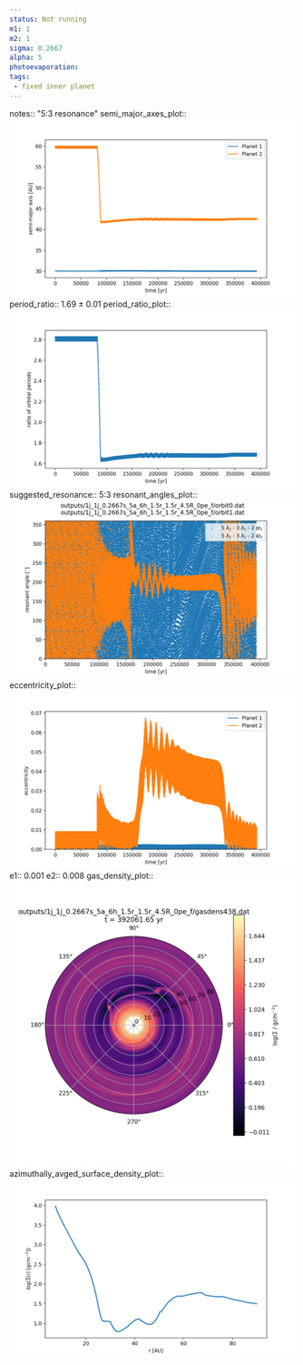 ```yaml
---
status: Not running
m1: 1
m2: 1
sigma: 0.2667
alpha: 5
photoevaporation: 
tags:
 - fixed inner planet
---
```


notes:: "5:3 resonance"
semi_major_axes_plot:: ![semi_major_axes_1j_1j_0.2667s_5a_6h_1.5r_1.5r_4.5R_0pe_f.png](plots/semi_major_axes/semi_major_axes_1j_1j_0.2667s_5a_6h_1.5r_1.5r_4.5R_0pe_f.png)
period_ratio:: 1.69 ± 0.01
period_ratio_plot:: ![period_ratio_1j_1j_0.2667s_5a_6h_1.5r_1.5r_4.5R_0pe_f.png](plots/period_ratio/period_ratio_1j_1j_0.2667s_5a_6h_1.5r_1.5r_4.5R_0pe_f.png)
suggested_resonance:: 5:3
resonant_angles_plot:: ![resonant_angles_1j_1j_0.2667s_5a_6h_1.5r_1.5r_4.5R_0pe_f.png](plots/resonant_angles/resonant_angles_1j_1j_0.2667s_5a_6h_1.5r_1.5r_4.5R_0pe_f.png)
eccentricity_plot:: ![eccentricity_1j_1j_0.2667s_5a_6h_1.5r_1.5r_4.5R_0pe_f.png](plots/eccentricity/eccentricity_1j_1j_0.2667s_5a_6h_1.5r_1.5r_4.5R_0pe_f.png)
e1:: 0.001
e2:: 0.008
gas_density_plot:: ![gas_density_1j_1j_0.2667s_5a_6h_1.5r_1.5r_4.5R_0pe_f.png](plots/gas_density/gas_density_1j_1j_0.2667s_5a_6h_1.5r_1.5r_4.5R_0pe_f.png)
azimuthally_avged_surface_density_plot:: ![azimuthally_avged_surface_density_1j_1j_0.2667s_5a_6h_1.5r_1.5r_4.5R_0pe_f.png](plots/azimuthally_avged_surface_density/azimuthally_avged_surface_density_1j_1j_0.2667s_5a_6h_1.5r_1.5r_4.5R_0pe_f.png)
